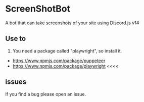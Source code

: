 # ScreenShotBot
A bot that can take screenshots of your site using Discord.js v14

## Use to
1. You need a package called "playwright", so install it.

- https://www.npmjs.com/package/puppeteer
- https://www.npmjs.com/package/playwright <<<<

## issues
If you find a bug please open an issue.

